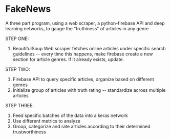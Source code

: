 # FakeNews
A three part program, using a web scraper, a python-firebase API and deep learning networks, to gauge the "truthiness" of articles in any genre

STEP ONE:

1. BeautifulSoup Web scraper fetches online articles under specific search guidelines -- every time this happens, make firebase create a new section for article genres. If it already exists, update.

STEP TWO:

1. Firebase API to query specific articles, organize based on different genres
2. Initialize group of articles with truth rating -- standardize across multiple articles

STEP THREE:

1. Feed specific batches of the data into a keras network
2. Use different metrics to analyze
3. Group, categorize and rate articles according to their determined trustworthiness
